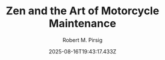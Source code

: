 ---
title: "Zen and the Art of Motorcycle Maintenance"
date: "2025-08-16T19:43:17.433Z"
author: "Robert M. Pirsig"
read_year: "NO"
recommendation: '3'
url: /bookshelf/zen-and-the-art-of-motorcycle-maintenance
---